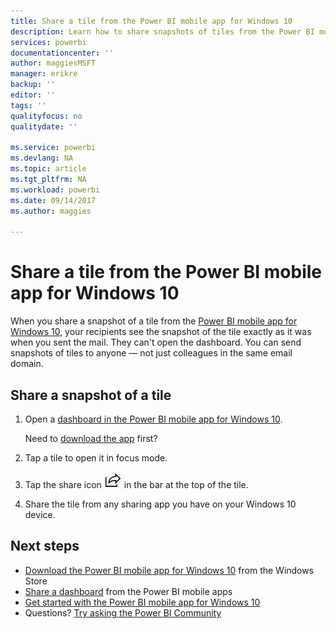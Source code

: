 ```yaml
---
title: Share a tile from the Power BI mobile app for Windows 10
description: Learn how to share snapshots of tiles from the Power BI mobile app for Windows 10. You can share snapshots of tiles with anyone, not just your colleagues.
services: powerbi
documentationcenter: ''
author: maggiesMSFT
manager: erikre
backup: ''
editor: ''
tags: ''
qualityfocus: no
qualitydate: ''

ms.service: powerbi
ms.devlang: NA
ms.topic: article
ms.tgt_pltfrm: NA
ms.workload: powerbi
ms.date: 09/14/2017
ms.author: maggies

---
```

# Share a tile from the Power BI mobile app for Windows 10
When you share a snapshot of a tile from the [Power BI mobile app for Windows 10](powerbi-mobile-win10phone-app-get-started.md), your recipients see the snapshot of the tile exactly as it was when you sent the mail. They can't open the dashboard. You can send snapshots of tiles to anyone — not just colleagues in the same email domain.

## Share a snapshot of a tile
1. Open a [dashboard in the Power BI mobile app for Windows 10](powerbi-mobile-create-dashboard.md).
   
    Need to [download the app](http://go.microsoft.com/fwlink/?LinkID=526478) first?
2. Tap a tile to open it in focus mode.
3. Tap the share icon ![Share icon](media/powerbi-mobile-share-a-tile-from-the-win10phone-app/power-bi-win10-share-tile-icon.png) in the bar at the top of the tile.
4. Share the tile from any sharing app you have on your Windows 10 device.

## Next steps
* [Download the Power BI mobile app for Windows 10](http://go.microsoft.com/fwlink/?LinkID=526478) from the Windows Store  
* [Share a dashboard](powerbi-mobile-share-a-dashboard-from-the-iphone-app.md) from the Power BI mobile apps
* [Get started with the Power BI mobile app for Windows 10](powerbi-mobile-win10phone-app-get-started.md)  
* Questions? [Try asking the Power BI Community](http://community.powerbi.com/)

